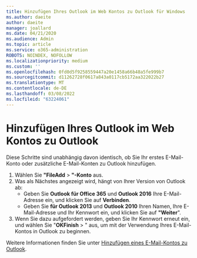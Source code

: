 ```yaml
---
title: Hinzufügen Ihres Outlook im Web Kontos zu Outlook für Windows
ms.author: daeite
author: daeite
manager: joallard
ms.date: 04/21/2020
ms.audience: Admin
ms.topic: article
ms.service: o365-administration
ROBOTS: NOINDEX, NOFOLLOW
ms.localizationpriority: medium
ms.custom: ''
ms.openlocfilehash: 0fd0d5f9258559447a20e1458a66b48a5fe999b7
ms.sourcegitcommit: d11262728f0617a843a0117cb5172aa322022b27
ms.translationtype: MT
ms.contentlocale: de-DE
ms.lasthandoff: 03/08/2022
ms.locfileid: "63224061"
---
```

# <a name="add-your-outlook-on-the-web-account-to-outlook"></a>Hinzufügen Ihres Outlook im Web Kontos zu Outlook

Diese Schritte sind unabhängig davon identisch, ob Sie Ihr erstes E-Mail-Konto oder zusätzliche E-Mail-Konten zu Outlook hinzufügen.

1. Wählen Sie **"FileAdd** > **"-Konto** aus.
1. Was als Nächstes angezeigt wird, hängt von Ihrer Version von Outlook ab:
    - Geben Sie **Outlook für Office 365** und **Outlook 2016** Ihre E-Mail-Adresse ein, und klicken Sie auf **Verbinden**.
    - Geben Sie **für Outlook 2013** und **Outlook 2010** Ihren Namen, Ihre E-Mail-Adresse und Ihr Kennwort ein, und klicken Sie auf **"Weiter**".
1. Wenn Sie dazu aufgefordert werden, geben Sie Ihr Kennwort erneut ein, und wählen Sie "**OKFinish** > " aus, um mit der Verwendung Ihres E-Mail-Kontos in Outlook zu beginnen.

Weitere Informationen finden Sie unter [Hinzufügen eines E-Mail-Kontos zu Outlook](https://support.office.com/article/6e27792a-9267-4aa4-8bb6-c84ef146101b).
